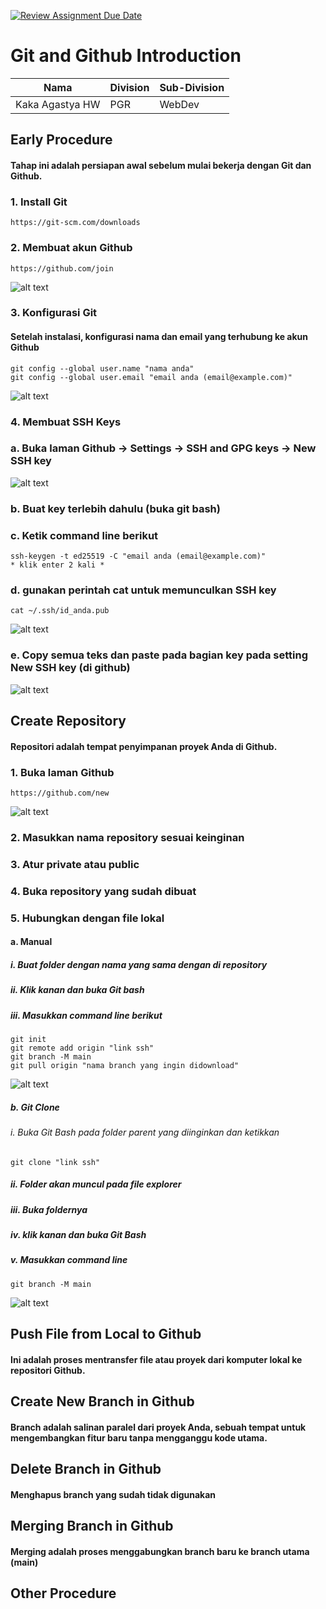 [![Review Assignment Due Date](https://classroom.github.com/assets/deadline-readme-button-22041afd0340ce965d47ae6ef1cefeee28c7c493a6346c4f15d667ab976d596c.svg)](https://classroom.github.com/a/tbEHDGEc)
# Git and Github Introduction

| Nama  | Division        | Sub-Division  |
| ----- | ---------- | ---------- |
| Kaka Agastya HW   | PGR | WebDev |

## Early Procedure
#### Tahap ini adalah persiapan awal sebelum mulai bekerja dengan Git dan Github.
### 1. Install Git
    https://git-scm.com/downloads
### 2. Membuat akun Github
    https://github.com/join

![alt text](<picture/gambar 1.png>)
### 3. Konfigurasi Git
#### Setelah instalasi, konfigurasi nama dan email yang terhubung ke akun Github
    git config --global user.name "nama anda"
    git config --global user.email "email anda (email@example.com)"

![alt text](<picture/gambar 2.png>)
### 4. Membuat SSH Keys
### a. Buka laman Github -> Settings -> SSH and GPG keys -> New SSH key
![alt text](<picture/gambar 3.png>)
### b. Buat key terlebih dahulu (buka git bash)
### c. Ketik command line berikut
    ssh-keygen -t ed25519 -C "email anda (email@example.com)"
    * klik enter 2 kali *
### d. gunakan perintah cat untuk memunculkan SSH key
    cat ~/.ssh/id_anda.pub

![alt text](<picture/gambar 4.png>)
### e. Copy semua teks dan paste pada bagian key pada setting New SSH key (di github)
![alt text](<picture/gambar 5.png>)
## Create Repository
#### Repositori adalah tempat penyimpanan proyek Anda di Github.

### 1. Buka laman Github
    https://github.com/new
![alt text](<picture/gambar 6.png>)
### 2. Masukkan nama repository sesuai keinginan
### 3. Atur private atau public
### 4. Buka repository yang sudah dibuat
### 5. Hubungkan dengan file lokal

#### a. Manual
##### i. Buat folder dengan nama yang sama dengan di repository
##### ii. Klik kanan dan buka Git bash
##### iii. Masukkan command line berikut

    git init
    git remote add origin "link ssh"
    git branch -M main
    git pull origin "nama branch yang ingin didownload"
![alt text](<picture/gambar 7.png>)
##### b. Git Clone
###### i. Buka Git Bash pada folder parent yang diinginkan dan ketikkan

    git clone "link ssh"

##### ii. Folder akan muncul pada file explorer
##### iii. Buka foldernya
##### iv. klik kanan dan buka Git Bash
##### v. Masukkan command line

    git branch -M main
![alt text](<picture/gambar 8.png>)

## Push File from Local to Github
#### Ini adalah proses mentransfer file atau proyek dari komputer lokal ke repositori Github.

## Create New Branch in Github 
#### Branch adalah salinan paralel dari proyek Anda, sebuah tempat untuk mengembangkan fitur baru tanpa mengganggu kode utama.

## Delete Branch in Github
#### Menghapus branch yang sudah tidak digunakan

## Merging Branch in Github
#### Merging adalah proses menggabungkan branch baru ke branch utama (main)

## Other Procedure
